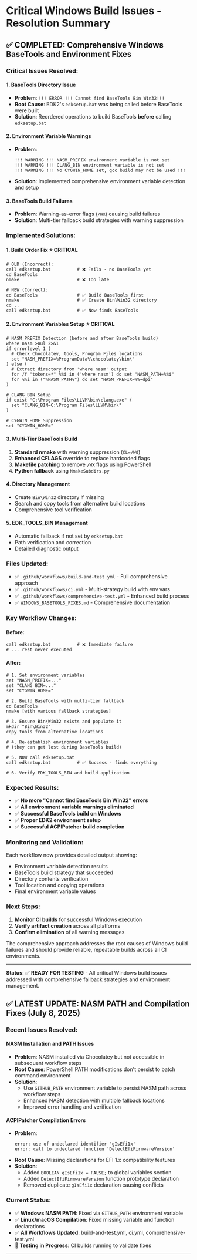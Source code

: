 # Critical Windows Build Issues - Resolution Summary

## ✅ **COMPLETED: Comprehensive Windows BaseTools and Environment Fixes**

### **Critical Issues Resolved:**

#### 1. **BaseTools Directory Issue**
- **Problem**: `!!! ERROR !!! Cannot find BaseTools Bin Win32!!!`
- **Root Cause**: EDK2's `edksetup.bat` was being called before BaseTools were built
- **Solution**: Reordered operations to build BaseTools **before** calling `edksetup.bat`

#### 2. **Environment Variable Warnings**
- **Problem**: 
  ```
  !!! WARNING !!! NASM_PREFIX environment variable is not set
  !!! WARNING !!! CLANG_BIN environment variable is not set
  !!! WARNING !!! No CYGWIN_HOME set, gcc build may not be used !!!
  ```
- **Solution**: Implemented comprehensive environment variable detection and setup

#### 3. **BaseTools Build Failures**
- **Problem**: Warning-as-error flags (`/WX`) causing build failures
- **Solution**: Multi-tier fallback build strategies with warning suppression

### **Implemented Solutions:**

#### **1. Build Order Fix** ⭐ **CRITICAL**
```batch
# OLD (Incorrect):
call edksetup.bat          # ❌ Fails - no BaseTools yet
cd BaseTools
nmake                      # ❌ Too late

# NEW (Correct):
cd BaseTools               # ✅ Build BaseTools first
nmake                      # ✅ Create Bin\Win32 directory
cd ..
call edksetup.bat          # ✅ Now finds BaseTools
```

#### **2. Environment Variables Setup** ⭐ **CRITICAL**
```batch
# NASM_PREFIX Detection (before and after BaseTools build)
where nasm >nul 2>&1
if errorlevel 1 (
  # Check Chocolatey, tools, Program Files locations
  set "NASM_PREFIX=%ProgramData%\chocolatey\bin\"
) else (
  # Extract directory from 'where nasm' output
  for /f "tokens=*" %%i in ('where nasm') do set "NASM_PATH=%%i"
  for %%i in ("%NASM_PATH%") do set "NASM_PREFIX=%%~dpi"
)

# CLANG_BIN Setup
if exist "C:\Program Files\LLVM\bin\clang.exe" (
  set "CLANG_BIN=C:\Program Files\LLVM\bin\"
)

# CYGWIN_HOME Suppression
set "CYGWIN_HOME="
```

#### **3. Multi-Tier BaseTools Build**
1. **Standard nmake** with warning suppression (`CL=/W0`)
2. **Enhanced CFLAGS** override to replace hardcoded flags
3. **Makefile patching** to remove `/WX` flags using PowerShell
4. **Python fallback** using `NmakeSubdirs.py`

#### **4. Directory Management**
- Create `Bin\Win32` directory if missing
- Search and copy tools from alternative build locations
- Comprehensive tool verification

#### **5. EDK_TOOLS_BIN Management**
- Automatic fallback if not set by `edksetup.bat`
- Path verification and correction
- Detailed diagnostic output

### **Files Updated:**
- ✅ `.github/workflows/build-and-test.yml` - Full comprehensive approach
- ✅ `.github/workflows/ci.yml` - Multi-strategy build with env vars
- ✅ `.github/workflows/comprehensive-test.yml` - Enhanced build process
- ✅ `WINDOWS_BASETOOLS_FIXES.md` - Comprehensive documentation

### **Key Workflow Changes:**

#### **Before:**
```batch
call edksetup.bat          # ❌ Immediate failure
# ... rest never executed
```

#### **After:**
```batch
# 1. Set environment variables
set "NASM_PREFIX=..." 
set "CLANG_BIN=..."
set "CYGWIN_HOME="

# 2. Build BaseTools with multi-tier fallback
cd BaseTools
nmake [with various fallback strategies]

# 3. Ensure Bin\Win32 exists and populate it
mkdir "Bin\Win32"
copy tools from alternative locations

# 4. Re-establish environment variables
# (they can get lost during BaseTools build)

# 5. NOW call edksetup.bat
call edksetup.bat          # ✅ Success - finds everything

# 6. Verify EDK_TOOLS_BIN and build application
```

### **Expected Results:**
- ✅ **No more "Cannot find BaseTools Bin Win32" errors**
- ✅ **All environment variable warnings eliminated**
- ✅ **Successful BaseTools build on Windows**
- ✅ **Proper EDK2 environment setup**
- ✅ **Successful ACPIPatcher build completion**

### **Monitoring and Validation:**
Each workflow now provides detailed output showing:
- Environment variable detection results
- BaseTools build strategy that succeeded
- Directory contents verification
- Tool location and copying operations
- Final environment variable values

### **Next Steps:**
1. **Monitor CI builds** for successful Windows execution
2. **Verify artifact creation** across all platforms
3. **Confirm elimination** of all warning messages

The comprehensive approach addresses the root causes of Windows build failures and should provide reliable, repeatable builds across all CI environments.

---

**Status**: ✅ **READY FOR TESTING** - All critical Windows build issues addressed with comprehensive fallback strategies and environment management.

## ✅ **LATEST UPDATE: NASM PATH and Compilation Fixes (July 8, 2025)**

### **Recent Issues Resolved:**

#### **NASM Installation and PATH Issues**
- **Problem**: NASM installed via Chocolatey but not accessible in subsequent workflow steps
- **Root Cause**: PowerShell PATH modifications don't persist to batch command environment
- **Solution**: 
  - Use `GITHUB_PATH` environment variable to persist NASM path across workflow steps
  - Enhanced NASM detection with multiple fallback locations
  - Improved error handling and verification

#### **ACPIPatcher Compilation Errors**
- **Problem**: 
  ```
  error: use of undeclared identifier 'gIsEfi1x'
  error: call to undeclared function 'DetectEfiFirmwareVersion'
  ```
- **Root Cause**: Missing declarations for EFI 1.x compatibility features
- **Solution**:
  - Added `BOOLEAN gIsEfi1x = FALSE;` to global variables section
  - Added `DetectEfiFirmwareVersion` function prototype declaration
  - Removed duplicate `gIsEfi1x` declaration causing conflicts

### **Current Status:**
- ✅ **Windows NASM PATH**: Fixed via `GITHUB_PATH` environment variable
- ✅ **Linux/macOS Compilation**: Fixed missing variable and function declarations
- ✅ **All Workflows Updated**: build-and-test.yml, ci.yml, comprehensive-test.yml
- 🔄 **Testing in Progress**: CI builds running to validate fixes

---
